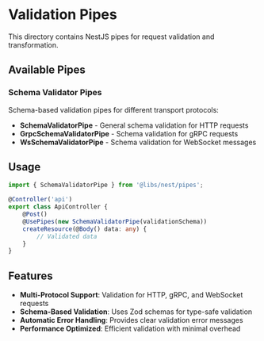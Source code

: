 # Validation Pipes

This directory contains NestJS pipes for request validation and transformation.

## Available Pipes

### Schema Validator Pipes

Schema-based validation pipes for different transport protocols:

- **SchemaValidatorPipe** - General schema validation for HTTP requests
- **GrpcSchemaValidatorPipe** - Schema validation for gRPC requests
- **WsSchemaValidatorPipe** - Schema validation for WebSocket messages

## Usage

```typescript
import { SchemaValidatorPipe } from '@libs/nest/pipes';

@Controller('api')
export class ApiController {
	@Post()
	@UsePipes(new SchemaValidatorPipe(validationSchema))
	createResource(@Body() data: any) {
		// Validated data
	}
}
```

## Features

- **Multi-Protocol Support**: Validation for HTTP, gRPC, and WebSocket requests
- **Schema-Based Validation**: Uses Zod schemas for type-safe validation
- **Automatic Error Handling**: Provides clear validation error messages
- **Performance Optimized**: Efficient validation with minimal overhead
